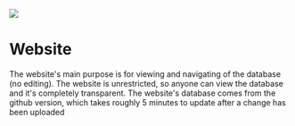 <p align="left">
    <a href="https://forthebadge.com">
    <img src="https://img.shields.io/badge/heroku-%23430098.svg?style=for-the-badge&logo=heroku&logoColor=white">
</a>

# Website

The website's main purpose is for viewing and navigating of the database (no editing). The website is unrestricted, so anyone can view the database and it's completely transparent. The website's database comes from the github version, which takes roughly 5 minutes to update after a change has been uploaded
